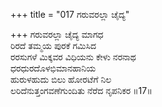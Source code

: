 +++
title = "017 ಗರುವರಲ್ಲಾ ಚೈದ್ಯ"

+++
ಗರುವರಲ್ಲಾ ಚೈದ್ಯ ಮಾಗಧ  
ರಿರದೆ ತಮ್ಮಯ ಪುರಕೆ ಗಮಿಸಿದ  
ರರಸುಗಳೆ ಮಿಕ್ಕವರ ವಿಧಿಯನು ಕೇಳು ನರನಾಥ  
ಧರಧುರದೊಳಭಿಮಾನಹಾನಿಯ  
ಹುರುಳಹುದು ಬಿಲು ಹೋರಟೆಗೆ ನಿಲ  
ಲರಿದೆನುತ್ತಂಗವಣೆಗುಂದಿತು ನೆರೆದ ನೃಪನಿಕರ      ॥17॥